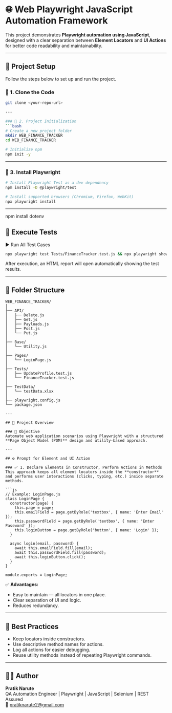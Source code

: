 # 🌐 Web Playwright JavaScript Automation Framework

This project demonstrates **Playwright automation using JavaScript**, designed with a clear separation between **Element Locators** and **UI Actions** for better code readability and maintainability.

---

## 🧩 Project Setup

Follow the steps below to set up and run the project.

### 🔹 1. Clone the Code
```bash
git clone <your-repo-url>

---

### 🔹 2. Project Initialization
```bash
# Create a new project folder
mkdir WEB_FINANCE_TRACKER
cd WEB_FINANCE_TRACKER

# Initialize npm
npm init -y
```

---

### 🔹 3. Install Playwright
```bash
# Install Playwright Test as a dev dependency
npm install -D @playwright/test

# Install supported browsers (Chromium, Firefox, WebKit)
npx playwright install
```

---

<!-- download .env -->
npm install dotenv


## 🚀 Execute Tests

▶️ Run All Test Cases
```bash
npx playwright test Tests/FinanceTracker.test.js && npx playwright show-report playwright-reports/html-report
```

After execution, an HTML report will open automatically showing the test results.

---

## 🧾 Folder Structure
```
WEB_FINANCE_TRACKER/
│
├── API/
│   ├── Delete.js
│   ├── Get.js
│   ├── Payloads.js
│   ├── Post.js
│   └── Put.js
│
├── Base/
│   └── Utility.js
│
├── Pages/
│   └── LoginPage.js
│
├── Tests/
│   ├── UpdateProfile.test.js
│   └── FinanceTracker.test.js
│
├── TestData/
│   └── testData.xlsx
│
├── playwright.config.js
└── package.json

---

## 📘 Project Overview

### 🎯 Objective
Automate web application scenarios using Playwright with a structured **Page Object Model (POM)** design and utility-based approach.

---

## ⚙️ Prompt for Element and UI Action

### ✅ 1. Declare Elements in Constructor, Perform Actions in Methods
This approach keeps all element locators inside the **constructor** and performs user interactions (clicks, typing, etc.) inside separate methods.

```js
// Example: LoginPage.js
class LoginPage {
  constructor(page) {
    this.page = page;
    this.emailField = page.getByRole('textbox', { name: 'Enter Email' });
    this.passwordField = page.getByRole('textbox', { name: 'Enter Password' });
    this.loginButton = page.getByRole('button', { name: 'Login' });
  }

  async login(email, password) {
    await this.emailField.fill(email);
    await this.passwordField.fill(password);
    await this.loginButton.click();
  }
}

module.exports = LoginPage;
```

✅ **Advantages:**
- Easy to maintain — all locators in one place.
- Clear separation of UI and logic.
- Reduces redundancy.

---


## 🧠 Best Practices
- Keep locators inside constructors.
- Use descriptive method names for actions.
- Log all actions for easier debugging.
- Reuse utility methods instead of repeating Playwright commands.

---

## 👨‍💻 Author
**Pratik Narute**  
QA Automation Engineer | Playwright | JavaScript | Selenium | REST Assured  
📧 [pratiknarute2@gmail.com](mailto:pratiknarute2@gmail.com)
